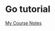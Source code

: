 # Go tutorial

[My Course Notes](https://archgoli.github.io/comp423-course-notes/tutorials/go-setup/)